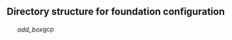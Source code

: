 ## Directory structure for foundation configuration


<ul>
    <li>
        <input id="collapse-1" class="toggle" type="checkbox">
        <label for="collapse-1"><i class="md-icon"></i>gcp</label>
        <pre></pre>
        <ul>
            <li>
                <input id="collapse-2" class="toggle" type="checkbox">
        <label for="collapse-2"><i class="md-icon"></i>common-director</label>
        <pre></pre>
        <ul>
            <li>
                <li>
            <label><i class="md-icon">insert_drive_file</i>director.yml</label>
            <pre></pre>
        </li><li>
            <label><i class="md-icon">insert_drive_file</i>opsman.yml</label>
            <pre></pre>
        </li>
            </li>
        </ul><input id="collapse-3" class="toggle" type="checkbox">
        <label for="collapse-3"><i class="md-icon"></i>opsfiles</label>
        <pre></pre>
        <ul>
            <li>
                <li>
            <label><i class="md-icon">insert_drive_file</i>cf-operations</label>
            <pre></pre>
        </li><li>
            <label><i class="md-icon">insert_drive_file</i>p-healthwatch-operations</label>
            <pre></pre>
        </li>
            </li>
        </ul><input id="collapse-4" class="toggle" type="checkbox">
        <label for="collapse-4"><i class="md-icon"></i>dev</label>
        <pre></pre>
        <ul>
            <li>
                <input id="collapse-5" class="toggle" type="checkbox">
        <label for="collapse-5"><i class="md-icon"></i>state</label>
        <pre></pre>
        <ul>
            <li>
                <li>
            <label><i class="md-icon">insert_drive_file</i>state.yml</label>
            <pre></pre>
        </li>
            </li>
        </ul><input id="collapse-6" class="toggle" type="checkbox">
        <label for="collapse-6"><i class="md-icon"></i>config</label>
        <pre></pre>
        <ul>
            <li>
                <input id="collapse-7" class="toggle" type="checkbox">
        <label for="collapse-7"><i class="md-icon"></i>versions</label>
        <pre></pre>
        <ul>
            <li>
                <li>
            <label><i class="md-icon">insert_drive_file</i>cf-stemcell.yml</label>
            <pre></pre>
        </li><li>
            <label><i class="md-icon">insert_drive_file</i>cf.yml</label>
            <pre></pre>
        </li><li>
            <label><i class="md-icon">insert_drive_file</i>p-healthwatch-stemcell.yml</label>
            <pre></pre>
        </li><li>
            <label><i class="md-icon">insert_drive_file</i>p-healthwatch.yml</label>
            <pre></pre>
        </li>
            </li>
        </ul><input id="collapse-8" class="toggle" type="checkbox">
        <label for="collapse-8"><i class="md-icon"></i>defaults</label>
        <pre></pre>
        <ul>
            <li>
                <li>
            <label><i class="md-icon">insert_drive_file</i>cf.yml</label>
            <pre></pre>
        </li><li>
            <label><i class="md-icon">insert_drive_file</i>p-healthwatch.yml</label>
            <pre></pre>
        </li>
            </li>
        </ul><input id="collapse-9" class="toggle" type="checkbox">
        <label for="collapse-9"><i class="md-icon"></i>templates</label>
        <pre></pre>
        <ul>
            <li>
                <li>
            <label><i class="md-icon">insert_drive_file</i>cf.yml</label>
            <pre></pre>
        </li><li>
            <label><i class="md-icon">insert_drive_file</i>p-healthwatch.yml</label>
            <pre></pre>
        </li>
            </li>
        </ul><input id="collapse-10" class="toggle" type="checkbox">
        <label for="collapse-10"><i class="md-icon"></i>vars</label>
        <pre></pre>
        <ul>
            <li>
                <li>
            <label><i class="md-icon">insert_drive_file</i>cf.yml</label>
            <pre></pre>
        </li><li>
            <label><i class="md-icon">insert_drive_file</i>p-healthwatch.yml</label>
            <pre></pre>
        </li>
            </li>
        </ul><input id="collapse-11" class="toggle" type="checkbox">
        <label for="collapse-11"><i class="md-icon"></i>secrets</label>
        <pre></pre>
        <ul>
            <li>
                <li>
            <label><i class="md-icon">insert_drive_file</i>cf.yml</label>
            <pre></pre>
        </li><li>
            <label><i class="md-icon">insert_drive_file</i>env.yml</label>
            <pre></pre>
        </li><li>
            <label><i class="md-icon">insert_drive_file</i>p-healthwatch.yml</label>
            <pre></pre>
        </li><li>
            <label><i class="md-icon">insert_drive_file</i>pivnet.yml</label>
            <pre></pre>
        </li>
            </li>
        </ul>
            </li>
        </ul><input id="collapse-12" class="toggle" type="checkbox">
        <label for="collapse-12"><i class="md-icon"></i>config-director</label>
        <pre></pre>
        <ul>
            <li>
                <input id="collapse-13" class="toggle" type="checkbox">
        <label for="collapse-13"><i class="md-icon"></i>versions</label>
        <pre></pre>
        <ul>
            <li>
                <li>
            <label><i class="md-icon">insert_drive_file</i>opsman.yml</label>
            <pre></pre>
        </li>
            </li>
        </ul><input id="collapse-14" class="toggle" type="checkbox">
        <label for="collapse-14"><i class="md-icon"></i>secrets</label>
        <pre></pre>
        <ul>
            <li>
                <li>
            <label><i class="md-icon">insert_drive_file</i>auth.yml</label>
            <pre></pre>
        </li><li>
            <label><i class="md-icon">insert_drive_file</i>director.yml</label>
            <pre></pre>
        </li><li>
            <label><i class="md-icon">insert_drive_file</i>env.yml</label>
            <pre></pre>
        </li><li>
            <label><i class="md-icon">insert_drive_file</i>opsman.yml</label>
            <pre></pre>
        </li><li>
            <label><i class="md-icon">insert_drive_file</i>pivnet.yml</label>
            <pre></pre>
        </li>
            </li>
        </ul><input id="collapse-15" class="toggle" type="checkbox">
        <label for="collapse-15"><i class="md-icon"></i>templates</label>
        <pre></pre>
        <ul>
            <li>
                <li>
            <label><i class="md-icon">insert_drive_file</i>director.yml</label>
            <pre></pre>
        </li><li>
            <label><i class="md-icon">insert_drive_file</i>opsman.yml</label>
            <pre></pre>
        </li>
            </li>
        </ul><input id="collapse-16" class="toggle" type="checkbox">
        <label for="collapse-16"><i class="md-icon"></i>vars</label>
        <pre></pre>
        <ul>
            <li>
                <li>
            <label><i class="md-icon">insert_drive_file</i>director.yml</label>
            <pre></pre>
        </li><li>
            <label><i class="md-icon">insert_drive_file</i>infra.yml</label>
            <pre></pre>
        </li><li>
            <label><i class="md-icon">insert_drive_file</i>opsman.yml</label>
            <pre></pre>
        </li>
            </li>
        </ul>
            </li>
        </ul><li>
            <label><i class="md-icon">insert_drive_file</i>pipeline-params.yml</label>
            <pre></pre>
        </li><li>
            <label><i class="md-icon">insert_drive_file</i>pipeline.yml</label>
            <pre></pre>
        </li>
            </li>
        </ul><input id="collapse-17" class="toggle" type="checkbox">
        <label for="collapse-17"><i class="md-icon"></i>common</label>
        <pre>This folder contains the shared vars files for products across the IAAS (environment) level.
Each file has properties for a specific product that each foundation within that IAAS needs.
Each product has an associated variables file.
</pre>
        <ul>
            <li>
                <li>
            <label><i class="md-icon">insert_drive_file</i>cf.yml</label>
            <pre>This is the vars file for the PAS tile.
Please note that it is using the product name (`cf`) from the tile metadata as the filename,
instead of the Pivotal Network slug (`elastic-runtime`).

An example of the vars that would be provided at this level are:
  mysql_monitor_recipient_email: some-email@example.com
  security_acknowledgement: X
</pre>
        </li><li>
            <label><i class="md-icon">insert_drive_file</i>p-healthwatch.yml</label>
            <pre>This is the vars file for the Pivotal Healthwatch.
Please note that the product name from the tile metadata
and the Pivotal Network slug happen to be the same here.</pre>
        </li>
            </li>
        </ul>
            </li>
        </ul>
    </li>
</ul>


<style>
    p {
      padding-left: 0.8rem
    }
    .toggle {
      display: none;
    }
    .toggle + label {
      cursor: pointer;
    }
    .toggle + label i.md-icon {
      cursor: pointer;
    }
    label i.md-icon {
        vertical-align: middle;
    }
    .toggle + label i.md-icon:before {
      content: "add_box";
    }
    .toggle:checked + label i.md-icon:before {
      content: "indeterminate_check_box";
    }
    .toggle + label + pre + ul {
      display: none;
    }
    .toggle:checked + label + pre + ul {
      display: block;
    }
    ul li {
      list-style-type: none;
    }
</style>
